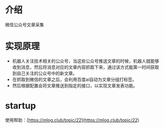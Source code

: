 # 介绍
微信公众号文章采集

# 实现原理

- 机器人关注技术相关的公众号，当这些公众号推送文章的时候，机器人就能够收到消息，然后将消息对应的文章内容抓取下来，通过该方式能第一时间获取到自己关注的公众号中的新文章。
- 在抓取到微信的文章之后，会利用百度ai自动为文章分组打标签。
- 然后根据配置会将文章推送到指定的接口，以实现文章发表功能。

# startup

使用帮助：[https://mlog.club/topic/22](https://mlog.club/topic/22)
